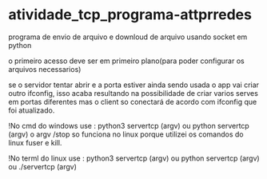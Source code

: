 # atividade_tcp_programa-attprredes
programa de envio de arquivo e downloud de arquivo usando socket em python

o primeiro acesso deve ser em primeiro plano(para poder configurar os arquivos necessarios)

se o servidor tentar abrir e a porta estiver ainda sendo usada o app vai criar outro ifconfig, isso acaba resultando na possibilidade de criar
varios serves em portas diferentes mas o client so conectará de acordo com ifconfig que foi atualizado.

!No cmd do windows use    : python3 servertcp (argv) ou python servertcp (argv)
o argv /stop so funciona no linux porque utilizei os comandos do linux fuser e kill.

!No terml do linux use    : python3 servertcp (argv) ou python servertcp (argv) ou ./servertcp (argv)

